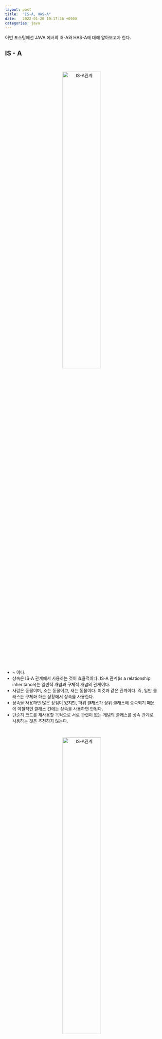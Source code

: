 ```yaml
---
layout: post
title:  "IS-A, HAS-A"
date:   2022-01-20 19:17:36 +0900
categories: java
---
```

이번 포스팅에선 JAVA 에서의 IS-A와 HAS-A에 대해 알아보고자 한다.

<h2>IS - A</h2>

<br>
<p align="center">
    <img src="https://img1.daumcdn.net/thumb/R1280x0/?scode=mtistory2&fname=https%3A%2F%2Fblog.kakaocdn.net%2Fdn%2FcuH6k7%2FbtqFa7GmJK9%2FlcJYhIMQ9EFzeIbKE7fmW0%2Fimg.png" width="50%" height="50%" title="IS-A관계"/>
</p>

* ~ 이다.
* 상속은 IS-A 관계에서 사용하는 것이 효율적이다. IS-A 관계(is a relationship, inheritance)는 일반적 개념과 구체적 개념의 관계이다.
* 사람은 동물이며, 소는 동물이고, 새는 동물이다. 이것과 같은 관계이다. 즉, 일반 클래스는 구체화 하는 상황에서 상속을 사용한다.
* 상속을 사용하면 많은 장점이 있지만, 하위 클래스가 상위 클래스에 종속되기 때문에 이질적인 클래스 간에는 상속을 사용하면 안된다.
* 단순히 코드를 재사용할 목적으로 서로 관련이 없는 개념의 클래스를 상속 관계로 사용하는 것은 추천하지 않는다.


<br>
<p align="center">
    <img src="https://img1.daumcdn.net/thumb/R1280x0/?scode=mtistory2&fname=https%3A%2F%2Fblog.kakaocdn.net%2Fdn%2Fxy28c%2FbtqFa77tFXV%2FBEOrJ7TikSk3fAfpnEhUJK%2Fimg.png" width="50%" height="50%" title="IS-A관계"/>
</p>

<h2>HAS - A</h2>
* ~ 를 가진다.
* HAS-A 관계에서는 상속을 사용하지 않는다.
* HAS-A 관계(Has a relationship, association)는 일반적인 포함 개념의 관계이다.
* HAS-A 관계는 다른 클래스의 기능(변수 혹은 메서드)을 받아들여 사용한다.


<br>
<h2>상속의 잘못된 생각</h2>
* __상속을 코드 재사용의 개념으로 이해하면 안된다.__
* 코드를 재사용할 수 있다고 마구잡이로 잘못 사용하는 경우가 있는데, 상속을 사용하면 클래스 間 결합도가 높아져 상위 클래스를 수정해야할 때 하위클래스에 미치는 영향이 매우 크다. 
* 결국, 상속은 IS-A 관계에서 사용해야 한다고 볼 수 있다.


<br>
<h2>나의 생각 및 정리</h2>
* 결국 HAS-A 관계는 멤버변수화라고 생각한다. (Computer Class에 CPU와 RAM, MainBoard Class가 존재하듯)
* 상속은 형제는 따지지 않으며 위아래만 따진다.

HAS-A 관계의 예를 들어보자.
```java
public Class Cpu{
    String productCompany = intel;
    String series = coreI;
    int generation = 12;
}

public Class Ram{
    String productCompany = samsung;
    String classification = ddr4;
    int capacity = 8;
    boolean isDesktop = true;
    int bandwidth = 2666;
}

public Class Computer {
    CPU cpu;
    RAM ram;
}

```
위 코드에서, Computer와 Cpu(또는 Ram) Class 사이의 관계가 상속을 받아야 된다고 생각하는가? 아니다. IS-A 관계를 생각해보자. 
* 컴퓨터는 CPU 이다. (X)
* CPU는 컴퓨터 이다. (X)


둘 다 뭔가 이상하다. 그렇다면 ~ 를 가진다를 대입해보자.
* 컴퓨터는 CPU를 가진다. (O)
* CPU는 컴퓨터를 가진다. (X)


<br>
결국, HAS-A 관계는 하나의 객체가 다른 객체를 "(부분으로서) 갖거나" 하는 경우에 사용하는 것을 알 수 있다.
<br>
만약, IS-A 관계가 확실한지에 대해 의문을 가진다면, HAS-A 관계를 한번 생각해보자. 


<br>
[설명 출처][설명]<br>
[설명 출처2][설명2]<br>

[설명]: https://zangzangs.tistory.com/44
[설명2]: https://minusi.tistory.com/entry/%EA%B0%9D%EC%B2%B4-%EC%A7%80%ED%96%A5%EC%A0%81-%EA%B4%80%EC%A0%90%EC%97%90%EC%84%9C%EC%9D%98-has-a%EC%99%80-is-a-%EC%B0%A8%EC%9D%B4%EC%A0%90